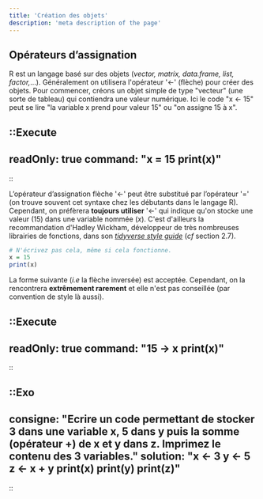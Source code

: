 ```yaml
---
title: 'Création des objets'
description: 'meta description of the page'
---
```


## Opérateurs d’assignation

R est un langage basé sur des objets (*vector, matrix, data.frame, list, factor,*...). Généralement on utilisera l'opérateur '<-' (flèche) pour créer des objets. Pour commencer, créons un objet simple de type "vecteur" (une sorte de tableau) qui contiendra une valeur numérique. Ici le code "x <- 15" peut se lire "la variable x prend pour valeur 15" ou "on assigne 15 à x".

::Execute
---
readOnly: true
command: "x = 15
print(x)"
---
::

L’opérateur d’assignation flèche '<-' peut être substitué par l’opérateur '=' (on trouve souvent cet syntaxe chez les débutants dans le langage R). Cependant, on préfèrera **toujours utiliser** '<-' qui indique qu'on stocke une valeur ($15$) dans une variable nommée $(x)$. C'est d'ailleurs la recommandation d'Hadley Wickham, développeur de très nombreuses librairies de fonctions, dans son [*tidyverse style guide*](https://style.tidyverse.org/) (*cf* section 2.7).

```r
# N'écrivez pas cela, même si cela fonctionne.
x = 15
print(x)
```

La forme suivante (*i.e* la flèche inversée) est acceptée. Cependant, on la rencontrera **extrêmement rarement** et elle n'est pas conseillée (par convention de style là aussi).

::Execute
---
readOnly: true
command: "15 -> x
print(x)"
---
::

::Exo
---
consigne: "Ecrire un code permettant de stocker 3 dans une variable x, 5 dans y puis la somme (opérateur $+$) de x et y dans z. Imprimez le contenu des 3 variables."
solution: "x <- 3
y <- 5
z <- x + y
print(x)
print(y)
print(z)"
---
::